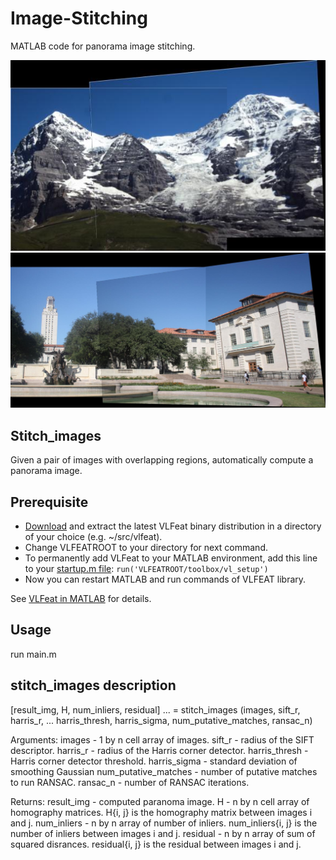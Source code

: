 Image-Stitching
===============

MATLAB code for panorama image stitching.

![img](https://github.com/ENGI9805-COMPUTER-VISION/panorama/blob/master/result/hill.jpg)  
![img](https://github.com/ENGI9805-COMPUTER-VISION/panorama/blob/master/result/uttower.jpg)  

## Stitch_images

Given a pair of images with overlapping regions,
automatically compute a panorama image.

## Prerequisite

- [Download](https://www.vlfeat.org/download.html) and extract the latest VLFeat binary distribution in a directory of your choice (e.g. ~/src/vlfeat). 
- Change VLFEATROOT to your directory for next command. 
- To permanently add VLFeat to your MATLAB environment, add this line to your [startup.m file](https://www.mathworks.com/help/matlab/ref/startup.html):
`run('VLFEATROOT/toolbox/vl_setup')`
- Now you can restart MATLAB and run commands of VLFEAT library.

See [VLFeat in MATLAB](https://www.vlfeat.org/install-matlab.html) for details.
## Usage    

run main.m

## stitch_images description

[result_img, H, num_inliers, residual] ...
              = stitch_images (images, sift_r, harris_r, ...
              harris_thresh, harris_sigma, num_putative_matches, ransac_n)

Arguments:
          images                - 1 by n cell array of images.
          sift_r                - radius of the SIFT descriptor.
          harris_r              - radius of the Harris corner detector.
          harris_thresh         - Harris corner detector threshold.
          harris_sigma          - standard deviation of smoothing Gaussian
          num_putative_matches  - number of putative matches to run
                                  RANSAC.
          ransac_n              - number of RANSAC iterations.

Returns:
          result_img    - computed paranoma image.
          H             - n by n cell array of homography matrices.
                          H{i, j} is the homography matrix between images
                          i and j.
          num_inliers   - n by n array of number of inliers. num_inliers{i,
                          j} is the number of inliers between images i and
                          j.
          residual      - n by n array of sum of squared disrances.
                          residual{i, j} is the residual between images i
                          and j.


